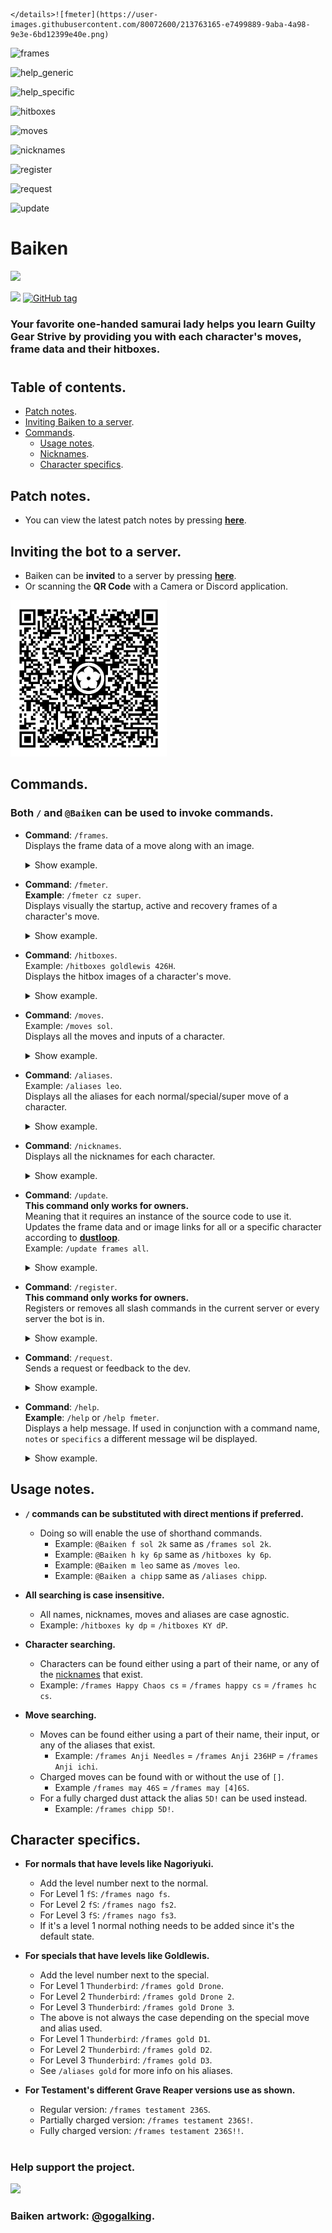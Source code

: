     </details>![fmeter](https://user-images.githubusercontent.com/80072600/213763165-e7499889-9aba-4a98-9e3e-6bd12399e40e.png)

![frames](https://user-images.githubusercontent.com/80072600/213763206-277c7615-66f2-4815-8e66-8da6f5fb70a9.png)

![help_generic](https://user-images.githubusercontent.com/80072600/213763210-50dce454-5195-467a-8284-cdd6acdf9da5.png)

![help_specific](https://user-images.githubusercontent.com/80072600/213763215-8dba5d56-5060-4e8f-9808-090bb1517484.png)

![hitboxes](https://user-images.githubusercontent.com/80072600/213763221-f648e100-be22-4669-9d89-ad01dd0c2736.png)

![moves](https://user-images.githubusercontent.com/80072600/213763223-bd3785a8-2070-44ce-93ab-9c8bd2abbc31.png)

![nicknames](https://user-images.githubusercontent.com/80072600/213763225-608c9a50-f8bb-4c6b-bbba-72b24082a6d3.png)

![register](https://user-images.githubusercontent.com/80072600/213763229-8e7bc940-ac37-462c-b755-2c6ebd063221.png)

![request](https://user-images.githubusercontent.com/80072600/213763233-b40acb55-53d6-4916-a145-6b7d95c1e15d.png)

![update](https://user-images.githubusercontent.com/80072600/213763235-1305c8cd-e58f-4200-a008-744f65df32d7.png)


# Baiken

<img src="https://user-images.githubusercontent.com/80072600/213743131-11012730-7bcd-4ab2-a6b4-e7406fdec419.jpg" />

[![](https://img.shields.io/static/v1?label=Sponsor&message=%E2%9D%A4&logo=GitHub&color=%23fe8e86)](https://github.com/sponsors/yakiimoninja)
[![GitHub tag](https://img.shields.io/github/tag/yakiimoninja/baiken.svg)](https://github.com/yakiimoninja/baiken/releases/latest)

### Your favorite one-handed samurai lady helps you learn Guilty Gear Strive by providing you with each character's moves, frame data and their hitboxes.
#

## Table of contents.
- [Patch notes](https://github.com/yakiimoninja/baiken/releases).
- [Inviting Baiken to a server](#inviting-the-bot-to-a-server).
- [Commands](#commands).
    - [Usage notes](#usage-notes).
    - [Nicknames](data/nicknames.json).
    - [Character specifics](#character-specifics).

## Patch notes.
- You can view the latest patch notes by pressing [**here**](https://github.com/yakiimoninja/baiken/releases).

## Inviting the bot to a server.
- Baiken can be **invited** to a server by pressing [**here**](https://discord.com/api/oauth2/authorize?client_id=919027797429727272&permissions=2147535872&scope=bot%20applications.commands).
- Or scanning the **QR Code** with a Camera or Discord application.

<img src="data/images/baiken_qr.png" width="250" height="250" />

## Commands.
### Both **`/`** and **`@Baiken`** can be used to invoke commands.
- **Command**: `/frames`. \
Displays the frame data of a move along with an image.
    <details>
        <summary>Show example.</summary>
        whatever
    </details>

- **Command**: `/fmeter`.\
**Example**: `/fmeter cz super`.\
Displays visually the startup, active and recovery frames of a character's move.
    <details>
        <summary>Show example.</summary>
        whatever
    </details>

- **Command**: `/hitboxes`. \
Example: `/hitboxes goldlewis 426H`.\
Displays the hitbox images of a character's move.
    <details>
        <summary>Show example.</summary>
        whatever
    </details>
  
- **Command**: `/moves`.\
Example: `/moves sol`.\
Displays all the moves and inputs of a character.
    <details>
        <summary>Show example.</summary>
        whatever
    </details>

- **Command**: `/aliases`.\
Example: `/aliases leo`.\
Displays all the aliases for each normal/special/super move of a character.
    <details>
        <summary>Show example.</summary>
        <p>
            <img src="https://user-images.githubusercontent.com/80072600/213761709-c08bda5a-4b0b-4d66-85b3-7bb6ef4b814d.png" />
        </p>

- **Command**: `/nicknames`.\
Displays all the nicknames for each character.
    <details>
        <summary>Show example.</summary>
        whatever
    </details>

- **Command**: `/update`.\
**This command only works for owners.** \
Meaning that it requires an instance of the source code to use it. \
Updates the frame data and or image links for all or a specific character according to [**dustloop**](https://dustloop.com). \
Example: `/update frames all`.
    <details>
        <summary>Show example.</summary>
        whatever
    </details>

- **Command**: `/register`.\
**This command only works for owners.** \
Registers or removes all slash commands in the current server or every server the bot is in.
    <details>
        <summary>Show example.</summary>
        whatever
    </details>

- **Command**: `/request`.\
Sends a request or feedback to the dev.
    <details>
        <summary>Show example.</summary>
        whatever
    </details>

- **Command**: `/help`.\
**Example**: `/help` or `/help fmeter`.\
Displays a help message. If used in conjunction with a command name, `notes` or `specifics` a different message wil be displayed.
    <details>
        <summary>Show example.</summary>
        whatever
    </details>

## Usage notes.

- **`/` commands can be substituted with direct mentions if preferred.**
    - Doing so will enable the use of shorthand commands.
        - Example: `@Baiken f sol 2k` same as `/frames sol 2k`.
        - Example: `@Baiken h ky 6p` same as `/hitboxes ky 6p`.
        - Example: `@Baiken m leo` same as `/moves leo`.
        - Example: `@Baiken a chipp` same as `/aliases chipp`.

- **All searching is case insensitive.**
  - All names, nicknames, moves and aliases are case agnostic.
  - Example: `/hitboxes ky dp` = `/hitboxes KY dP`.

- **Character searching.**
  - Characters can be found either using a part of their name, or any of the [nicknames](https://github.com/yakiimoninja/baiken/blob/main/data/nicknames.json) that exist.
  - Example: `/frames Happy Chaos cs` = `/frames happy cs` = `/frames hc cs`.

- **Move searching.**
   - Moves can be found either using a part of their name, their input, or any of the aliases that exist.
      - Example: `/frames Anji Needles` = `/frames Anji 236HP` = `/frames Anji ichi`.
   - Charged moves can be found with or without the use of `[]`.
      - Example `/frames may 46S` = `/frames may [4]6S`.
   - For a fully charged dust attack the alias `5D!` can be used instead.
      - Example: `/frames chipp 5D!`.

## Character specifics.
- **For normals that have levels like Nagoriyuki.**
  - Add the level number next to the normal.
  - For Level 1 `fS`: `/frames nago fs`. 
  - For Level 2 `fS`: `/frames nago fs2`.
  - For Level 3 `fS`: `/frames nago fs3`.
  - If it's a level 1 normal nothing needs to be added since it's the default state.

- **For specials that have levels like Goldlewis.**
  - Add the level number next to the special.
  - For Level 1 `Thunderbird`: `/frames gold Drone`.
  - For Level 2 `Thunderbird`: `/frames gold Drone 2`.
  - For Level 3 `Thunderbird`: `/frames gold Drone 3`.
  - The above is not always the case depending on the special move and alias used.
  - For Level 1 `Thunderbird`: `/frames gold D1`.
  - For Level 2 `Thunderbird`: `/frames gold D2`.
  - For Level 3 `Thunderbird`: `/frames gold D3`.
  - See `/aliases gold` for more info on his aliases.

- **For Testament's different Grave Reaper versions use as shown.**
  - Regular version: `/frames testament 236S`.
  - Partially charged version: `/frames testament 236S!`.
  - Fully charged version: `/frames testament 236S!!`.
#
### Help support the project.
[![](https://img.shields.io/static/v1?label=Sponsor&message=%E2%9D%A4&logo=GitHub&color=%23fe8e86)](https://github.com/sponsors/yakiimoninja)
### Baiken artwork: [@gogalking](https://twitter.com/gogalking/status/1307199393607553024).
